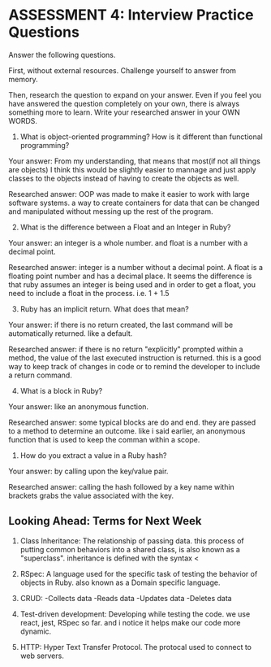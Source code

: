 # ASSESSMENT 4: Interview Practice Questions

Answer the following questions.

First, without external resources. Challenge yourself to answer from memory.

Then, research the question to expand on your answer. Even if you feel you have answered the question completely on your own, there is always something more to learn. Write your researched answer in your OWN WORDS.

1. What is object-oriented programming? How is it different than functional programming?

Your answer: From my understanding, that means that most(if not all things are objects) I think this would be slightly easier to mannage and just apply classes to the objects instead of having to create the objects as well.

Researched answer: OOP was made to make it easier to work with large software systems. a way to create containers for data that can be changed and manipulated without messing up the rest of the program.

2. What is the difference between a Float and an Integer in Ruby?

Your answer: an integer is a whole number. and float is a number with a decimal point.

Researched answer: integer is a number without a decimal point. A float is a floating point number and has a decimal place. It seems the difference is that ruby assumes an integer is being used and in order to get a float, you need to include a float in the process. i.e. 1 + 1.5

3. Ruby has an implicit return. What does that mean?

Your answer: if there is no return created, the last command will be automatically returned. like a default.

Researched answer: if there is no return "explicitly" prompted within a method, the value of the last executed instruction is returned. this is a good way to keep track of changes in code or to remind the developer to include a return command.

4. What is a block in Ruby?

Your answer: like an anonymous function.

Researched answer: some typical blocks are do and end. they are passed to a method to determine an outcome. like i said earlier, an anonymous function that is used to keep the comman within a scope.

1. How do you extract a value in a Ruby hash?

Your answer: by calling upon the key/value pair.

Researched answer: calling the hash followed by a key name within brackets grabs the value associated with the key.

## Looking Ahead: Terms for Next Week

1. Class Inheritance: The relationship of passing data. this process of putting common behaviors into a shared class, is also known as a "superclass". inheritance is defined with the syntax <

2. RSpec: A language used for the specific task of testing the behavior of objects in Ruby. also known as a Domain specific language.

3. CRUD: -Collects data
   -Reads data
   -Updates data
   -Deletes data

4. Test-driven development: Developing while testing the code. we use react, jest, RSpec so far. and i notice it helps make our code more dynamic.

5. HTTP: Hyper Text Transfer Protocol. The protocal used to connect to web servers.
